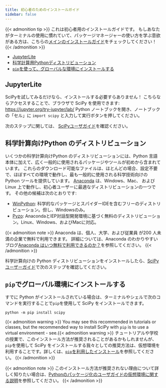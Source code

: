 ```yaml
---
title: 初心者のためのインストールガイド
sidebar: false
---
```


{{< admonition tip >}}
これは初心者用のインストールガイドです。
もしあなたがターミナルの使用に慣れていて、パッケージマネージャーの使い方を学ぶ意欲がある方は、こちらの[メインのインストールガイド](./install.md)をチェックしてください！
{{< /admonition >}}

- [JupyterLite](#jupyterlite)
- [科学計算用Pythonディストリビューション](#distributions)
- [`pip`を使って、グローバルな環境にインストールする](#pip-global)

<a name="jupyterlite"></a>

## JupyterLite

SciPyを試してみるだけなら、インストールする必要すらありません！
こちらならアクセスすることで、ブラウザで SciPy を使用できます: https://jupyter.org/try-jupyter/lab/
Python ノートブックを開き、ノートブックの「セル」に `import scipy` と入力して実行ボタンを押してください。

次のステップに関しては、 [SciPyユーザガイド][scipy-user-guide]を確認ください。

[scipy-user-guide]: https://docs.scipy.org/doc/scipy/tutorial/

<a name="distributions"></a>

## 科学計算向けPython のディストリビューション

いくつかの科学計算向けPython のディストリビューションには、Python 言語本体に加えて、広く一般的に使用されるパッケージやツールが初めから含まれています。 これらのダウンロード可能なファイルは、ほとんどの場合、設定不要で、ほぼすべての環境で動作し、最も一般的に使用される科学技術向けの Python ツールを提供しています。
[Anaconda](https://www.anaconda.com/download/) は、Windows、Mac、
および Linux 上で動作し、初心者ユーザーに最適なディストリビューションの一つです。
その他の候補は次のとおりです:

- [WinPython](https://winpython.github.io): 科学的なパッケージとスパイダーIDEを含むフリーのディストリビューション。但し、Windowsのみ。
- [Pyzo](https://pyzo.org): AnacondaとIEP対話型開発環境に基づく無料のディストリビューション。Linux、Windows、およびMacに対応。

{{< admonition note >}}
Anaconda は、個人、大学、および従業員 が200 人未満の企業で無料で利用できます。 詳細については、Anaconda のわかりやすいブログ[Anaconda はいつ無料で利用できるのか？](https://www.anaconda.com/blog/update-on-anacondas-terms-of-service-for-academia-and-research)を参照してください。
{{< /admonition >}}

科学計算向けの Python ディストリビューションをインストールしたら、[SciPy ユーザーガイド][scipy-user-guide]で次のステップを確認してください。

<a name="pip-global"></a>

## `pip`でグローバル環境にインストールする

すでに Python がインストールされている場合は、ターミナルやシェルで次のコマンドを実行することで`pip`を使用して SciPy をインストールできます。

```
python -m pip install scipy
```

{{< admonition warning >}}
You may see this recommended in tutorials or classes, but the recommended
way to install SciPy with `pip` is to use a virtual environment -
see.{{< admonition warning >}}
チュートリアルや学校の授業で、このインストール方法が推奨されることがあるかもしれませんが、`pip`を使用して SciPy をインストールする我々としての推奨方法は、仮想環境を利用することです。詳しくは、[`pip`を利用したインストール](./install.md#installing-with-pip)を参照してください。
{{< /admonition >}}

{{< admonition note >}}
このインストール方法が推奨されない理由について詳しく知りたい場合は、[Pythonのパッケージ化のユーザガイドの仮想環境に関する説明](https://packaging.python.org/en/latest/tutorials/installing-packages/#creating-virtual-environments)を参照してください。
{{< /admonition >}}
